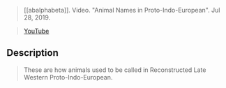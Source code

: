 > [[abalphabeta]]. Video. "Animal Names in Proto-Indo-European". Jul 28, 2019.

> [YouTube](https://youtu.be/7epZo_BQFqA)

## Description
> These are how animals used to be called in Reconstructed Late Western Proto-Indo-European.